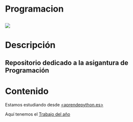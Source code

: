 # **Programacion**
![](https://i0.wp.com/ensedeciencia.com/wp-content/uploads/2022/03/Python-P.jpg?resize=800%2C451&ssl=1)
-----
# Descripción
Repositorio dedicado a la asigantura de Programación
----------
# Contenido
Estamos estudiando desde [<aprendepython.es>](aprendepython.es)  

Aquí tenemos el [Trabajo del año](Contenidos/Readme.md)  

